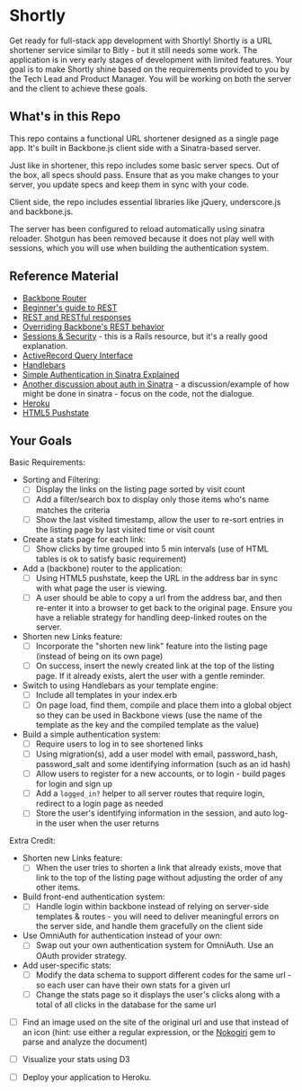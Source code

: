 # Shortly

Get ready for full-stack app development with Shortly! Shortly is a
URL shortener service similar to Bitly - but it still needs some work.
The application is in very early stages of development with limited
features. Your goal is to make Shortly shine based on the requirements
provided to you by the Tech Lead and Product Manager.  You will be
working on both the server and the client to achieve these goals.

## What's in this Repo

This repo contains a functional URL shortener designed as a single page
app. It's built in Backbone.js client side with a Sinatra-based server.

Just like in shortener, this repo includes some basic server specs.
Out of the box, all specs should pass. Ensure that as you make changes
to your server, you update specs and keep them in sync with your code.

Client side, the repo includes essential libraries like jQuery,
underscore.js and backbone.js.

The server has been configured to reload automatically using sinatra
reloader. Shotgun has been removed because it does not play well with
sessions, which you will use when building the authentication system.

## Reference Material

* [Backbone Router](http://backbonejs.org/#Router)
* [Beginner's guide to REST](http://net.tutsplus.com/tutorials/other/a-beginners-introduction-to-http-and-rest/)
* [REST and RESTful responses](http://pixelhandler.com/blog/2012/02/09/develop-a-restful-api-using-node-js-with-express-and-mongoose/)
* [Overriding Backbone's REST behavior](http://japhr.blogspot.com/2011/10/overriding-url-and-fetch-in-backbonejs.html)
* [Sessions & Security](http://guides.rubyonrails.org/security.html) - this is a Rails resource, but it's a really good explanation.
* [ActiveRecord Query Interface](http://guides.rubyonrails.org/active_record_querying.html)
* [Handlebars](http://handlebarsjs.com/)
* [Simple Authentication in Sinatra Explained](http://stackoverflow.com/questions/3559824/what-is-a-very-simple-authentication-scheme-for-sinatra-rack)
* [Another discussion about auth in Sinatra](https://groups.google.com/forum/#!topic/sinatrarb/qz9KsuSONog) - a discussion/example of how might be done in sinatra - focus on the code, not the dialogue.
* [Heroku](https://devcenter.heroku.com/articles/quickstart)
* [HTML5 Pushstate](http://badassjs.com/post/840846392/location-hash-is-dead-long-live-html5-pushstate)

## Your Goals

Basic Requirements:

- Sorting and Filtering:
  * [ ] Display the links on the listing page sorted by visit count
  * [ ] Add a filter/search box to display only those items who's name matches the criteria
  * [ ] Show the last visited timestamp, allow the user to re-sort entries in the listing page by last visited time or visit count

- Create a stats page for each link:
  * [ ] Show clicks by time grouped into 5 min intervals (use of HTML tables is ok to satisfy basic requirement)

- Add a (backbone) router to the application:
  * [ ] Using HTML5 pushstate, keep the URL in the address bar in sync with what page the user is viewing.
  * [ ] A user should be able to copy a url from the address bar, and then re-enter it into a browser to get back to the original page. Ensure you have a reliable strategy for handling deep-linked routes on the server.

- Shorten new Links feature:
  * [ ] Incorporate the "shorten new link" feature into the listing page (instead of being on its own page)
  * [ ] On success, insert the newly created link at the top of the listing page. If it already exists, alert the user with a gentle reminder.

- Switch to using Handlebars as your template engine:
  * [ ] Include all templates in your index.erb
  * [ ] On page load, find them, compile and place them into a global object so they can be used in Backbone views (use the name of the template as the key and the compiled template as the value)

- Build a simple authentication system:
  * [ ] Require users to log in to see shortened links
  * [ ] Using migration(s), add a user model with email, password_hash, password_salt and some identifying information (such as an id hash)
  * [ ] Allow users to register for a new accounts, or to login - build pages for login and sign up
  * [ ] Add a `logged_in?` helper to all server routes that require login, redirect to a login page as needed
  * [ ] Store the user's identifying information in the session, and auto log-in the user when the user returns

Extra Credit:

- Shorten new Links feature:
  * [ ] When the user tries to shorten a link that already exists, move that link to the top of the listing page without adjusting the order of any other items.

- Build front-end authentication system:
  * [ ] Handle login within backbone instead of relying on server-side templates & routes - you will need to deliver meaningful errors on the server side, and handle them gracefully on the client side

- Use OmniAuth for authentication instead of your own:
  * [ ] Swap out your own authentication system for OmniAuth. Use an OAuth provider strategy.

- Add user-specific stats:
  * [ ] Modify the data schema to support different codes for the same url - so each user can have their own stats for a given url
  * [ ] Change the stats page so it displays the user's clicks along with a total of all clicks in the database for the same url

- [ ] Find an image used on the site of the original url and use that instead of an icon (hint: use either a regular expression, or the [Nokogiri](http://nokogiri.org/) gem to parse and analyze the document)

- [ ] Visualize your stats using D3

- [ ] Deploy your application to Heroku.
